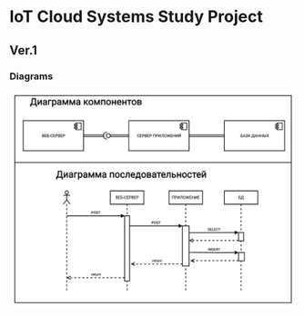# IoT Cloud Systems Study Project

## Ver.1
### Diagrams
<img src="meta-resources/diagram_v1.jpg" alt="UML диаграммы приложения версии 1">
